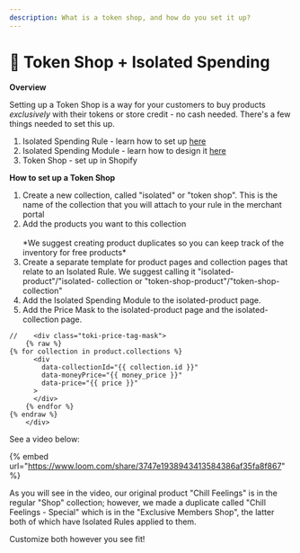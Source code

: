 ```yaml
---
description: What is a token shop, and how do you set it up?
---
```


# 🍭 Token Shop + Isolated Spending

**Overview**

Setting up a Token Shop is a way for your customers to buy products _exclusively_ with their tokens or store credit - no cash needed. There's a few things needed to set this up.&#x20;

1. Isolated Spending Rule - learn how to set up [here](../../getting-started/program-strategy/redemption-aka-redeem/spending-rules/isolated-spending.md)
2. Isolated Spending Module - learn how to design it [here](../../getting-started/program-strategy/redemption-aka-redeem/spending-rules/)
3. Token Shop - set up in Shopify



**How to set up a Token Shop**

1. Create a new collection, called "isolated" or "token shop". This is the name of the collection that you will attach to your rule in the merchant portal&#x20;
2. Add the products you want to this collection\
   \
   \*We suggest creating product duplicates so you can keep track of the inventory for free products\*&#x20;
3. Create a separate template for product pages and collection pages that relate to an Isolated Rule. We suggest calling it "isolated-product"/"isolated- collection or "token-shop-product"/"token-shop-collection"&#x20;
4. Add the Isolated Spending Module to the isolated-product page.
5. Add the Price Mask to the isolated-product page and the isolated-collection page.

```
//    <div class="toki-price-tag-mask">
    {% raw %}
{% for collection in product.collections %}
      <div
        data-collectionId="{{ collection.id }}"
        data-moneyPrice="{{ money_price }}"
        data-price="{{ price }}"
      >
      </div>
    {% endfor %}
{% endraw %}  
    </div>
```

See a video below:

{% embed url="https://www.loom.com/share/3747e1938943413584386af35fa8f867" %}

As you will see in the video, our original product "Chill Feelings" is in the regular "Shop" collection; however, we made a duplicate called "Chill Feelings - Special" which is in the "Exclusive Members Shop", the latter both of which have Isolated Rules applied to them.

Customize both however you see fit!&#x20;





